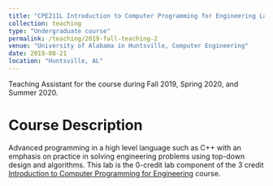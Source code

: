 ```yaml
---
title: "CPE211L Introduction to Computer Programming for Engineering Laboratory"
collection: teaching
type: "Undergraduate course"
permalink: /teaching/2019-fall-teaching-2
venue: "University of Alabama in Huntsville, Computer Engineering"
date: 2019-08-21
location: "Huntsville, AL"
---
```


<!--This is a description of a teaching experience. You can use markdown like any other post.-->
Teaching Assistant for the course during Fall 2019, Spring 2020, and Summer 2020. 

Course Description
======
Advanced programming in a high level language such as C++ with an emphasis on practice in solving engineering problems using top-down design and algorithms. This lab is the 0-credit lab component of the 3 credit [Introduction to Computer Programming for Engineering](https://catalog.uah.edu/index.php#/courses/SyxqWCNrk2?bc=true&bcCurrent=CPE211%20-%20INTRO%20COMPUTER%20PROG%20FOR%20ENGR&bcGroup=Computer%20Engineering&bcItemType=courses) course. 

<!--
Heading 2
======

Heading 3
======
-->
